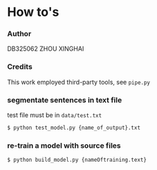 # How to's

### Author
DB325062
ZHOU XINGHAI

### Credits
This work employed third-party tools, see `pipe.py`

### segmentate sentences in text file
test file must be in `data/test.txt`
```sh
$ python test_model.py {name_of_output}.txt
```

### re-train a model with source files
```sh
$ python build_model.py {nameOftraining.text}
```